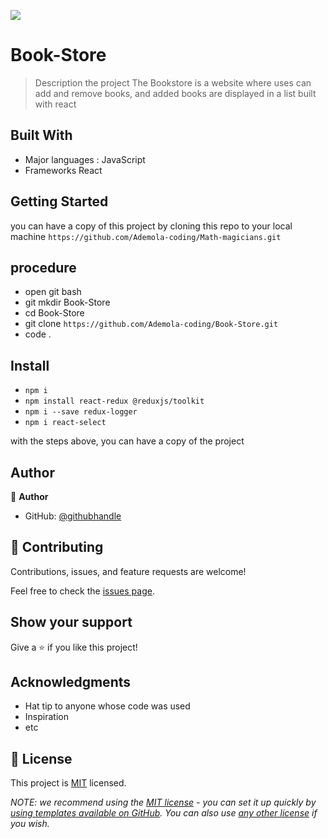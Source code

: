 ![](https://img.shields.io/badge/Microverse-blueviolet)

# Book-Store

> Description the project
The Bookstore is a website where uses can add and remove books, and added books are displayed in a list built with react


## Built With

- Major languages : JavaScript
- Frameworks React

## Getting Started

you can have a copy of this project by cloning this repo to your local machine
`https://github.com/Ademola-coding/Math-magicians.git`

## procedure
- open git bash
- git mkdir Book-Store
- cd Book-Store
- git clone ` https://github.com/Ademola-coding/Book-Store.git `
- code .

## Install
 
 - `npm i`
 - `npm install react-redux @reduxjs/toolkit`
 - `npm i --save redux-logger`
 - `npm i react-select`
 
 
with the steps above, you can have a copy of the project 

## Author

👤 **Author**

- GitHub: [@githubhandle](https://github.com/Ademola-coding)

## 🤝 Contributing

Contributions, issues, and feature requests are welcome!

Feel free to check the [issues page](../../issues/).

## Show your support

Give a ⭐️ if you like this project!

## Acknowledgments

- Hat tip to anyone whose code was used
- Inspiration
- etc

## 📝 License

This project is [MIT](./LICENSE) licensed.

_NOTE: we recommend using the [MIT license](https://choosealicense.com/licenses/mit/) - you can set it up quickly by [using templates available on GitHub](https://docs.github.com/en/communities/setting-up-your-project-for-healthy-contributions/adding-a-license-to-a-repository). You can also use [any other license](https://choosealicense.com/licenses/) if you wish._
